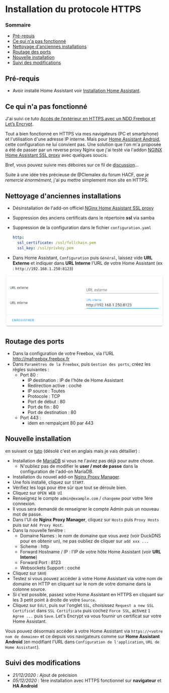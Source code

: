 # Installation du protocole HTTPS

### Sommaire

- [Pré-requis](#pré-requis)
- [Ce qui n'a pas fonctionné](#ce-qui-na-pas-fonctionné)
- [Nettoyage d'anciennes installations](#nettoyage-danciennes-installations)
- [Routage des ports](#routage-des-ports)
- [Nouvelle installation](#nouvelle-installation)
- [Suivi des modifications](#suivi-des-modifications)

## Pré-requis

- Avoir installé Home Assistant voir [Installation Home Assistant](install-hass.md).

## Ce qui n'a pas fonctionné

J'ai suivi ce tuto [Accès de l’extérieur en HTTPS avec un NDD Freebox et Let’s Encrypt](https://hacf.fr/acceder-a-home-assistant-depuis-un-nom-de-domaine-freebox-fr/).

Tout a bien fonctionné en HTTPS via mes navigateurs (PC et smartphone) et l'utilisation d'une adresse IP interne. Mais pour [Home Assistant Android](https://play.google.com/store/apps/details?id=io.homeassistant.companion.android&hl=fr), cette configuration ne lui convient pas.
Une solution que l'on m'a proposée a été de passer par un reverse proxy Nginx que j'ai testé via l'addon [NGINX Home Assistant SSL proxy](https://github.com/home-assistant/addons/tree/master/nginx_proxy) avec quelques soucis.

Bref, vous pouvez suivre mes déboires sur ce fil de [discussion](https://forum.hacf.fr/t/acces-https-et-http/1201)...

Suite à une idée très précieuse de @Clemalex du forum HACF, *que je remercie énormément*, j'ai pu mettre simplement mon site en HTTPS.

## Nettoyage d'anciennes installations

- Désinstallation de l'add-on officiel [NGinx Home Assistant SSL proxy](https://github.com/home-assistant/hassio-addons/tree/master/nginx_proxy)
- Suppression des anciens certificats dans le répertoire **ssl** via samba
- Suppression de la configuration dans le fichier `configuration.yaml`

  ```yaml
  http:
    ssl_certificate: /ssl/fullchain.pem
    ssl_key: /ssl/privkey.pem
  ```

- Dans Home Assistant, `Configuration` puis `Général`, laissez vide **URL Externe** et indiquer dans **URL Interne** l'URL de votre Home Assistant (ex : `http://192.168.1.250:8123`)

![config URLs](resources/install-https_config-urls.png)

## Routage des ports

- Dans la configuration de votre Freebox, via l'URL <http://mafreebox.freebox.fr>
- Dans `Paramètres de la Freebox`, puis `Gestion des ports`, créez les règles suivantes :
  - Port 80 :
    - IP destination : IP de l'hôte de Home Assistant
    - Redirection active : coché
    - IP source : Toutes
    - Protocole : TCP
    - Port de début : 80
    - Port de fin : 80
    - Port de destination : 80
  - Port 443 :
    - idem en rempalçant 80 par 443

## Nouvelle installation

en suivant ce [tuto](https://github.com/hassio-addons/addon-nginx-proxy-manager/blob/master/proxy-manager/DOCS.md) (désolé c'est en anglais mais je vais détailler) :

- Installation de [MariaDB](https://github.com/home-assistant/hassio-addons/tree/master/mariadb) si vous ne l'aviez pas déjà pour autre chose.
  - N'oubliez pas de modifier le **user / mot de passe** dans la configuration de l'add-on MariaDB.
- Installation du nouvel add-on [Nginx Proxy Manager](https://github.com/hassio-addons/addon-nginx-proxy-manager).
- Une fois installé, cliquez sur `START`.
- Vérifiez les logs pour être sûr que tout se déroule bien.
- Cliquez sur `OPEN WEB UI`
- Renseignez le compte `admin@example.com` / `changeme` pour votre 1ère connexion.
- Il vous sera demandé de renseigner le compte Admin puis un nouveau mot de passe.
- Dans l'UI de **Nginx Proxy Manager**, cliquez sur `Hosts` puis `Proxy Hosts` puis sur `Add Proxy Host`.
- Dans la nouvelle fenêtre :
  - Domaine Names : le nom de domaine que vous avez (voir DuckDNS pour en obtenir un), ne pas oubliez de cliquer sur `add xxx ...`
  - Scheme : http
  - Forward Hostname / IP : l'IP de votre hôte Home Assistant (voir **URL Interne**)
  - Forward Port : 8123
  - Websockets Support : coché
- Cliquez sur `SAVE`
- Testez si vous pouvez accéder à votre Home Assistant via votre nom de domaine en HTTP en cliquant sur le nom de votre domaine dans la colonne source.
- Si c'est possible, passez votre Home Assistant en HTTPS en cliquant sur les 3 petit point à droite de votre `Source`.
- Cliquez sur `Edit`, puis sur l'onglet `SSL`, choisissez `Request a new SSL Certificat` dans `SSL Certificate` puis cochez `Force SSL`, activez `I Agree ...` puis `Save`. Let's Encrypt va vous fournir un certificat sur votre Home Assistant.

Vous pouvez désormais accéder à votre Home Assistant via `https://<votre nom de domaine>` et ce depuis vos navigateurs comme sur **Home Assistant Android** (en modifiant l'URL dans `Configuration de l'application`, `URL de Home Assistant`).

## Suivi des modifications

- *21/12/2020* : Ajout de précision
- *05/12/2020* : 1ère installation avec HTTPS fonctionnel sur **navigateur** et **HA Android**
